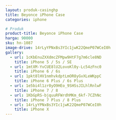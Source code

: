 ```yaml
---
layout: produk-casinghp
title: Beyonce iPhone Case
categories: iphone

# Produk
product-title: Beyonce iPhone Case
harga: 90000
sku: hn-1087
image-drive: 14rLyYPNxBs3YIc1jwK22QmeP07WCeI0h
gallery:
  - url: 1cKbEnuZXXdmcZFMpw9HtF7g7m6cle8ND
    title: iPhone 5 / 5s / SE
  - url: 1mtXM-YvCUE8lU2LovoKl0y-Lc54zFnc0
    title: iPhone 6 / 6s
  - url: 1pkt8lHV1nmhvkdptLmOR8yGvXLeWKppC
    title: iPhone 6 Plus / 6s Plus
  - url: 1e5bi4l1zr0yO9HEo_9SHSsJILhlRnlwF
    title: iPhone 7 / 8
  - url: 1KbGpRS-bjquuRFWrdhMKm_6kf-7CZhNc
    title: iPhone 7 Plus / 8 Plus
  - url: 14rLyYPNxBs3YIc1jwK22QmeP07WCeI0h
    title: iPhone X
---
```

